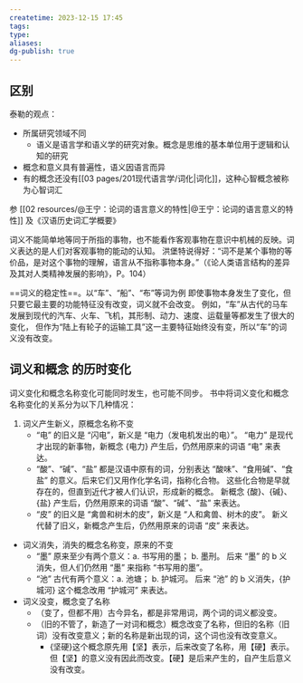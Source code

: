 ```yaml
---
createtime: 2023-12-15 17:45
tags:
type:
aliases:
dg-publish: true
---
```


## 区别
泰勒的观点：
- 所属研究领域不同
	- 语义是语言学和语义学的研究对象。概念是思维的基本单位用于逻辑和认知的研究
- 概念和意义具有普遍性，语义因语言而异
- 有的概念还没有[[03 pages/201现代语言学/词化\|词化]]，这种心智概念被称为心智词汇

参 [[02 resources/@王宁：论词的语言意义的特性\|@王宁：论词的语言意义的特性]] 及《汉语历史词汇学概要》

词义不能简单地等同于所指的事物，也不能看作客观事物在意识中机械的反映。词义表达的是人们对客观事物的能动的认知。
洪堡特说得好：“词不是某个事物的等价品，是对这个事物的理解，语言从不指称事物本身。”（《论人类语言结构的差异及其对人类精神发展的影响》，P。104）

==词义的稳定性==。以“车”、“船”、“布”等词为例
即使事物本身发生了变化，但只要它最主要的功能特征没有改变，词义就不会改变。
例如，“车”从古代的马车发展到现代的汽车、火车、飞机，其形制、动力、速度、运载量等都发生了很大的变化， 但作为“陆上有轮子的运输工具”这一主要特征始终没有变，所以“车”的词义没有改变。

## 词义和概念 的历时变化 
词义变化和概念名称变化可能同时发生，也可能不同步。 书中将词义变化和概念名称变化的关系分为以下几种情况：

1. 词义产生新义，原概念名称不变
	- “电” 的旧义是 “闪电”，新义是 “电力（发电机发出的电）”。 “电力” 是现代才出现的新事物，新概念 {电力} 产生后，仍然用原来的词语 “电” 来表达。
	- “酸”、“碱”、“盐” 都是汉语中原有的词，分别表达 “酸味”、“食用碱”、“食盐” 的意义。后来它们又用作化学名词，指称化合物。 这些化合物是早就存在的，但直到近代才被人们认识，形成新的概念。 新概念 {酸}、{碱}、{盐} 产生后，仍然用原来的词语 “酸”、“碱”、“盐” 来表达。
	- “皮” 的旧义是 “禽兽和树木的皮”，新义是 “人和禽兽、树木的皮”。 新义代替了旧义，新概念产生后，仍然用原来的词语 “皮” 来表达。
- 词义消失，消失的概念名称变，原来的不变
	- “墨” 原来至少有两个意义：a. 书写用的墨； b. 墨刑。 后来 “墨” 的 b 义消失，但人们仍然用 “墨” 来指称 “书写用的墨”。
    - “池” 古代有两个意义：a. 池塘； b. 护城河。 后来 “池” 的 b 义消失，{护城河} 这个概念改用 “护城河” 来表达。
- 词义没变，概念变了名称
	- （变了，但都不用）古今异名，都是非常用词，两个词的词义都没变。
	- （旧的不管了，新造了一对词和概念）概念改变了名称，但旧的名称（旧词）没有改变意义；新的名称是新出现的词，这个词也没有改变意义。
		- {坚硬}这个概念原先用【坚】表示，后来改变了名称，用【硬】表示。但【坚】的意义没有因此而改变。【硬】是后来产生的，自产生后意义没有改变。


